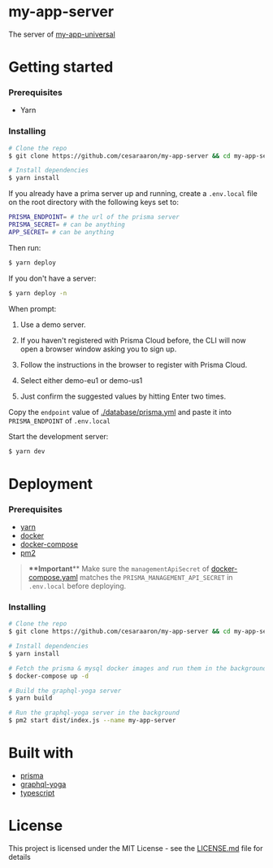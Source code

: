 # my-app-server
The server of [my-app-universal][my-app-universal]

[my-app-universal]: https://github.com/cesaraaron/my-app-universal

# Getting started
### Prerequisites
- Yarn

### Installing

```sh
# Clone the repo
$ git clone https://github.com/cesaraaron/my-app-server && cd my-app-server

# Install dependencies
$ yarn install
```

If you already have a prima server up and running, create a `.env.local` file on the root directory with the following keys set to:

```sh
PRISMA_ENDPOINT= # the url of the prisma server
PRISMA_SECRET= # can be anything
APP_SECRET= # can be anything
```

Then run:

```sh
$ yarn deploy
```

If you don't have a server:

```sh
$ yarn deploy -n
```

When prompt:

1. Use a demo server.

2. If you haven't registered with Prisma Cloud before, the CLI will now open a browser window asking you to sign up.

3. Follow the instructions in the browser to register with Prisma Cloud.

4. Select either demo-eu1 or demo-us1

5. Just confirm the suggested values by hitting Enter two times.

Copy the `endpoint` value of [./database/prisma.yml](./database/prisma.yml) and paste it into `PRISMA_ENDPOINT` of `.env.local`

Start the development server:

```sh
$ yarn dev
```

# Deployment
### Prerequisites
- [yarn](https://yarnpkg.com/lang/en/docs/install/)
- [docker](https://docs.docker.com/install/)
- [docker-compose](https://docs.docker.com/compose/install/#install-compose)
- [pm2](https://github.com/Unitech/pm2)

>**\*\*Important**\*\*
Make sure the `managementApiSecret` of [docker-compose.yaml](./docker-compose.yml) matches the `PRISMA_MANAGEMENT_API_SECRET` in `.env.local` before deploying.

### Installing

```sh
# Clone the repo
$ git clone https://github.com/cesaraaron/my-app-server && cd my-app-server

# Install dependencies
$ yarn install

# Fetch the prisma & mysql docker images and run them in the background
$ docker-compose up -d

# Build the graphql-yoga server
$ yarn build

# Run the graphql-yoga server in the background
$ pm2 start dist/index.js --name my-app-server
```

# Built with
- [prisma](https://github.com/prisma/prisma)
- [graphql-yoga](https://github.com/prisma/graphql-yoga)
- [typescript](https://github.com/Microsoft/TypeScript)

# License
This project is licensed under the MIT License - see the [LICENSE.md](./LICENSE.md) file for details


[1]: https://www.prisma.io/docs/tutorials/deploy-prisma-servers/digital-ocean-(manual)-texoo6aemu/
